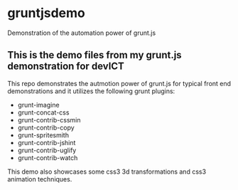 gruntjsdemo
===========

Demonstration of the automation power of grunt.js

## This is the demo files from my grunt.js demonstration for devICT

This repo demonstrates the autmotion power of grunt.js for typical front end demonstrations and it utilizes the following grunt plugins:

  - grunt-imagine
  - grunt-concat-css
  - grunt-contrib-cssmin
  - grunt-contrib-copy
  - grunt-spritesmith
  - grunt-contrib-jshint
  - grunt-contrib-uglify
  - grunt-contrib-watch

This demo also showcases some css3 3d transformations and css3 animation techniques.
